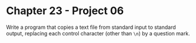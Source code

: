 # Chapter 23 - Project 06

Write a program that copies a text file from standard input to standard output,
replacing each control character (other than `\n`) by a question mark.
